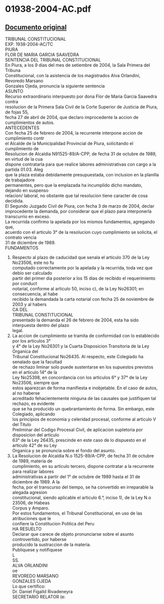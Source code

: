 
01938-2004-AC.pdf
=================
  
[Documento original](https://tc.gob.pe/jurisprudencia/2004/01938-2004-AC.pdf)  
---  
TRIBUNAL CONSTITUCIONAL  
EXP. 1938-2004-AC/TC  
PIURA  
FLOR DE MARIA GARCIA SAAVEDRA  
SENTENCIA DEL TRIBUNAL CONSTITUCIONAL  
En Piura, a los 9 dias del mes de setiembre de 2004, la Sala Primera del Tribuna  
Constitucional, con la asistencia de los magistrados Alva Orlandini, Revoredo Marsano  
Gonzales Ojeda, pronuncia la siguiente sentencia  
ASUNTO  
Recurso extraordinario interpuesto por dona Flor de Maria Garcia Saavedra contra  
resolucion de la Primera Sala Civil de la Corte Superior de Justicia de Piura, de fojas 55,  
fecha 27 de abril de 2004, que declaro improcedente la accion de cumplimientos de autos.  
ANTECEDENTES  
Con fecha 25 de febrero de 2004, la recurrente interpone accion de cumplimiento contr  
el Alcalde de la Municipalidad Provincial de Piura, solicitando el cumplimiento de  
Resolucion de Alcaldia N91525-89/A-CPP, de fecha 31 de octubre de 1989, en virtud de la cua  
dispone contratarla para que realice labores administrativas con cargo a la partida 01.03. Aleg  
que la plaza estaba debidamente presupuestada, con inclusion en la planilla de trabajadore  
permanentes, pero que la emplazada ha incumplido dicho mandato, dejando en suspenso  
relacion/ laboral, no obstante que tal resolucion tiene caracter de cosa decidida.  
El Segundo Juzgado Civil de Piura, con fecha 3 de marzo de 2004, declar  
improcedente la demanda, por considerar que el plazo para interponerla transcurrio en exceso.  
La recurrida confirmo la apelada por los mismos fundamentos, agregando que,  
acuerdo con el articulo 3° de la resolucion cuyo cumplimiento se solicita, el contrato vencia  
31 de diciembre de 1989.  
FUNDAMENTOS  
1. Respecto al plazo de caducidad que senala el articulo 370 de la Ley No23506, este no fu  
computado correctamente por la apelada y la recurrida, toda vez que debio ser calculado  
partir del primer dia posterior a los 15 dias de recibido el requerimiento por conduct  
notarial, conforme al articulo 50, inciso c), de la Ley No26301; en consecuencia, al habe  
recibido la demandada la carta notarial con fecha 25 de noviembre de 2003 y al habers  
CA DEL  
TRIBUNAL CONSTITUCIONAL  
presentado la demanda el 26 de febrero de 2004, esta ha sido interpuesta dentro del plazo  
legal.  
2. La accion de cumplimiento se tramita de conformidad con lo establecido por los articulos 3°  
y 4° de la Ley No26301 y la Cuarta Disposicion Transitoria de la Ley Organica del  
Tribunal Constitucional No26435. Al respecto, este Colegiado ha senalado que la facultad  
de rechazo liminar solo puede sustentarse en los supuestos previstos en el articulo 14° de la  
Ley No25398, en concordancia con los articulos 6° y 37° de la Ley No23506, siempre que  
estos aparezcan de forma manifiesta e inobjetable. En el caso de autos, al no haberse  
acreditado fehacientemente ninguna de las causales que justifiquen tal rechazo, es evidente  
que se ha producido un quebrantamiento de forma. Sin embargo, este Colegiado, aplicando  
los principios de economia y celeridad procesal, conforme al articulo V del Titulo  
Preliminar del Codigo Procesal Civil, de aplicacion supletoria por disposicion del articulo  
63° de la Ley 26435, prescinde en este caso de lo dispuesto en el articulo 42° de su Ley  
Organica y se pronuncia sobre el fondo del asunto.  
3. La Resolucion de Alcaldia N.o 1525-89/A-CPP, de fecha 31 de octubre de 1989, materia de  
cumplimiento, en su articulo tercero, dispone contratar a la recurrente para realizar labores  
administrativas a partir del 1° de octubre de 1989 hasta el 31 de diciembre de 1989. A la  
fecha, por el transcurso del tiempo, se ha convertido en irreparable la alegada agresion  
constitucional, siendo aplicable el articulo 6.°, inciso 1), de la Ley N.o 23506, de Habeas  
Corpus y Amparo.  
Por estos fundamentos, el Tribunal Constitucional, en uso de las atribuciones que le  
confiere la Constitucion Politica del Peru  
HA RESUELTO  
Declarar que carece de objeto pronunciarse sobre el asunto controvertido, por haberse  
producido la sustraccion de la materia.  
Publiquese y notifiquese  
L  
SS.  
ALVA ORLANDINI  
oe  
REVOREDO MARSANO  
GONZALES OJEDA  
Lo que certifico:  
Dr. Daniel Figalld Rivadeneyra  
SECRETARIO RELATOR (e: